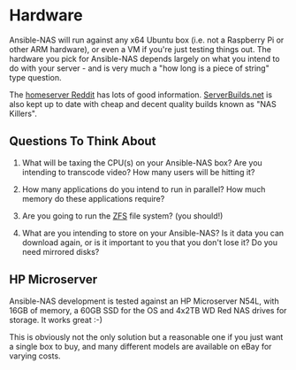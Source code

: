 # Hardware

Ansible-NAS will run against any x64 Ubuntu box (i.e. not a Raspberry Pi or other ARM hardware), or even a VM if you're just testing things out. The hardware you pick for Ansible-NAS depends largely on what you intend to do with your server - and is very much a "how long is a piece of string" type question.

The [homeserver Reddit](https://www.reddit.com/r/HomeServer/) has lots of good information. [ServerBuilds.net](https://www.serverbuilds.net/) is also kept up to date with cheap and decent quality builds known as "NAS Killers".

## Questions To Think About

1. What will be taxing the CPU(s) on your Ansible-NAS box? Are you intending to transcode video? How many users will be hitting it?

2. How many applications do you intend to run in parallel? How much memory do these applications require?

3. Are you going to run the [ZFS](zfs/zfs_overview.md) file system? (you should!)

4. What are you intending to store on your Ansible-NAS? Is it data you can download again, or is it important to you that you don't lose it? Do you need mirrored disks?

## HP Microserver

Ansible-NAS development is tested against an HP Microserver N54L, with 16GB of memory, a 60GB SSD for the OS and 4x2TB WD Red NAS drives for storage. It works great :-)

This is obviously not the only solution but a reasonable one if you just want a single box to buy, and many different models are available on eBay for varying costs.
